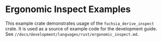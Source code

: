 # Ergonomic Inspect Examples

This example crate demonstrates usage of the `fuchsia_derive_inspect` crate. It
is used as a source of example code for the development guide. See
`//docs/development/languages/rust/ergonomic_inspect.md`.
